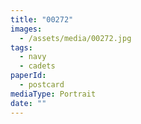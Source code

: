 ```yaml
---
title: "00272"
images:
  - /assets/media/00272.jpg
tags:
  - navy
  - cadets
paperId:
  - postcard
mediaType: Portrait
date: ""
---
```

